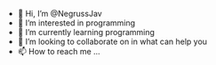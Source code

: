 - 👋 Hi, I’m @NegrussJav
- 👀 I’m interested in programming
- 🌱 I’m currently learning programming
- 💞️ I’m looking to collaborate on in what can help you
- 📫 How to reach me ...

<!---
NegrussJav/NegrussJav is a ✨ special ✨ repository because its `README.md` (this file) appears on your GitHub profile.
You can click the Preview link to take a look at your changes.
--->
